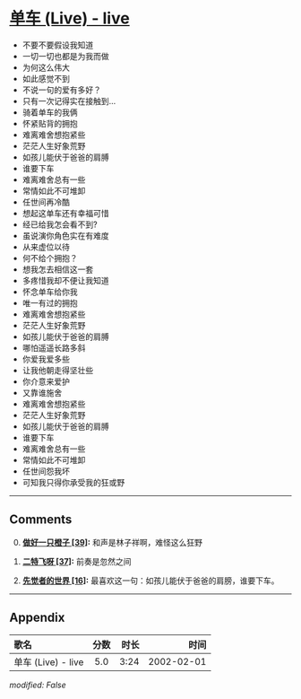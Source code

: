 # [单车 (Live) - live](https://music.163.com/song?id=67106)

* 不要不要假设我知道
* 一切一切也都是为我而做
* 为何这么伟大
* 如此感觉不到
* 不说一句的爱有多好？
* 只有一次记得实在接触到...
* 骑着单车的我俩
* 怀紧贴背的拥抱
* 难离难舍想抱紧些
* 茫茫人生好象荒野
* 如孩儿能伏于爸爸的肩膊
* 谁要下车
* 难离难舍总有一些
* 常情如此不可堆卸
* 任世间再冷酷
* 想起这单车还有幸福可惜
* 经已给我怎会看不到?
* 虽说演你角色实在有难度
* 从来虚位以待
* 何不给个拥抱？
* 想我怎去相信这一套
* 多疼惜我却不便让我知道
* 怀念单车给你我
* 唯一有过的拥抱
* 难离难舍想抱紧些
* 茫茫人生好象荒野
* 如孩儿能伏于爸爸的肩膊
* 哪怕遥遥长路多斜
* 你爱我爱多些
* 让我他朝走得坚壮些
* 你介意来爱护
* 又靠谁施舍
* 难离难舍想抱紧些
* 茫茫人生好象荒野
* 如孩儿能伏于爸爸的肩膊
* 谁要下车
* 难离难舍总有一些
* 常情如此不可堆卸
* 任世间怨我坏
* 可知我只得你承受我的狂或野


---

## Comments
0. **[做好一只橙子 \[39\]](https://music.163.com/#/user/home?id=36636740):** 和声是林子祥啊，难怪这么狂野

1. **[二特飞呀 \[37\]](https://music.163.com/#/user/home?id=36332403):** 前奏是忽然之间

2. **[先觉者的世界 \[16\]](https://music.163.com/#/user/home?id=5804320):** 最喜欢这一句：如孩儿能伏于爸爸的肩膀，谁要下车。



---

## Appendix

|歌名|分数|时长|时间|
|:---|:---:|---:|---:|
|单车 (Live) - live|5.0|3:24|2002-02-01

*modified: False*